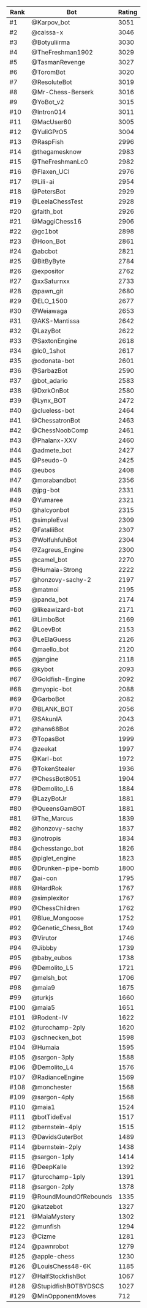 Rank|Bot|Rating
---|---|---
#1|@Karpov_bot|3051
#2|@caissa-x|3046
#3|@Botyuliirma|3030
#4|@TheFreshman1902|3029
#5|@TasmanRevenge|3027
#6|@ToromBot|3020
#7|@ResoluteBot|3019
#8|@Mr-Chess-Berserk|3016
#9|@YoBot_v2|3015
#10|@Intron014|3011
#11|@MacUser60|3005
#12|@YuliGPrO5|3004
#13|@RaspFish|2996
#14|@thegamesknow|2983
#15|@TheFreshmanLc0|2982
#16|@Flaxen_UCI|2976
#17|@Lili-ai|2954
#18|@PetersBot|2929
#19|@LeelaChessTest|2928
#20|@faith_bot|2926
#21|@MaggiChess16|2906
#22|@gc1bot|2898
#23|@Hoon_Bot|2861
#24|@abcbot|2821
#25|@BitByByte|2784
#26|@expositor|2762
#27|@xxSaturnxx|2733
#28|@pawn_git|2680
#29|@ELO_1500|2677
#30|@Weiawaga|2653
#31|@AKS-Mantissa|2642
#32|@LazyBot|2622
#33|@SaxtonEngine|2618
#34|@lc0_1shot|2617
#35|@odonata-bot|2601
#36|@SarbazBot|2590
#37|@bot_adario|2583
#38|@DxrkOnBot|2580
#39|@Lynx_BOT|2472
#40|@clueless-bot|2464
#41|@ChessatronBot|2463
#42|@ChessNoobComp|2461
#43|@Phalanx-XXV|2460
#44|@admete_bot|2427
#45|@Pseudo-0|2425
#46|@eubos|2408
#47|@morabandbot|2356
#48|@jpg-bot|2331
#49|@Yumaree|2321
#50|@halcyonbot|2315
#51|@simpleEval|2309
#52|@FataliiBot|2307
#53|@WolfuhfuhBot|2304
#54|@Zagreus_Engine|2300
#55|@camel_bot|2270
#56|@Humaia-Strong|2222
#57|@honzovy-sachy-2|2197
#58|@matmoi|2195
#59|@panda_bot|2174
#60|@likeawizard-bot|2171
#61|@LimboBot|2169
#62|@LoevBot|2153
#63|@LeElaGuess|2126
#64|@maello_bot|2120
#65|@jangine|2118
#66|@kybot|2093
#67|@Goldfish-Engine|2092
#68|@myopic-bot|2088
#69|@GarboBot|2082
#70|@BLANK_BOT|2056
#71|@SAkunIA|2043
#72|@hans68Bot|2026
#73|@TopasBot|1999
#74|@zeekat|1997
#75|@Karl-bot|1972
#76|@TokenStealer|1936
#77|@ChessBot8051|1904
#78|@Demolito_L6|1884
#79|@LazyBotJr|1881
#80|@QueensGamBOT|1881
#81|@The_Marcus|1839
#82|@honzovy-sachy|1837
#83|@notropis|1834
#84|@chesstango_bot|1826
#85|@piglet_engine|1823
#86|@Drunken-pipe-bomb|1800
#87|@ai-con|1795
#88|@HardRok|1767
#89|@simplexitor|1767
#90|@ChessChildren|1762
#91|@Blue_Mongoose|1752
#92|@Genetic_Chess_Bot|1749
#93|@Virutor|1746
#94|@Jibbby|1739
#95|@baby_eubos|1738
#96|@Demolito_L5|1721
#97|@melsh_bot|1706
#98|@maia9|1675
#99|@turkjs|1660
#100|@maia5|1651
#101|@Rodent-IV|1622
#102|@turochamp-2ply|1620
#103|@schnecken_bot|1598
#104|@Humaia|1595
#105|@sargon-3ply|1588
#106|@Demolito_L4|1576
#107|@RadianceEngine|1569
#108|@monchester|1568
#109|@sargon-4ply|1568
#110|@maia1|1524
#111|@botTideEval|1517
#112|@bernstein-4ply|1515
#113|@DavidsGuterBot|1489
#114|@bernstein-2ply|1438
#115|@sargon-1ply|1414
#116|@DeepKalle|1392
#117|@turochamp-1ply|1391
#118|@sargon-2ply|1378
#119|@RoundMoundOfRebounds|1335
#120|@katzebot|1327
#121|@MaiaMystery|1302
#122|@munfish|1294
#123|@Cizme|1281
#124|@pawnrobot|1279
#125|@apple-chess|1230
#126|@LouisChess48-6K|1185
#127|@HalfStockfishBot|1067
#128|@StupidfishBOTBYDSCS|1027
#129|@MinOpponentMoves|712
